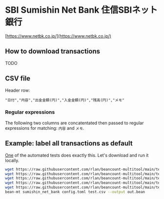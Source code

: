 # SBI Sumishin Net Bank 住信SBIネット銀行

[https://www.netbk.co.jp/](https://www.netbk.co.jp/)

## How to download transactions

TODO

## CSV file

Header row:

```csv
"日付","内容","出金金額(円)","入金金額(円)","残高(円)","メモ"
```

### Regular expressions

The following two columns are concatentated then passed to regular expressions for matching: `内容` and `メモ`.

## Example: label all transactions as default

[One](https://github.com/rlan/beancount-multitool/tree/main/tests/data/sumishin_net_bank) of the automated tests does exactly this. Let's download and run it locally.

```sh
wget https://raw.githubusercontent.com/rlan/beancount-multitool/main/tests/data/sumishin_net_bank/config.toml
wget https://raw.githubusercontent.com/rlan/beancount-multitool/main/tests/data/sumishin_net_bank/credit_mapping.toml
wget https://raw.githubusercontent.com/rlan/beancount-multitool/main/tests/data/sumishin_net_bank/debit_mapping.toml
wget https://raw.githubusercontent.com/rlan/beancount-multitool/main/tests/data/sumishin_net_bank/test.bean
wget https://raw.githubusercontent.com/rlan/beancount-multitool/main/tests/data/sumishin_net_bank/test.csv
bean-mt sumishin_net_bank config.toml test.csv --output out.bean
```
